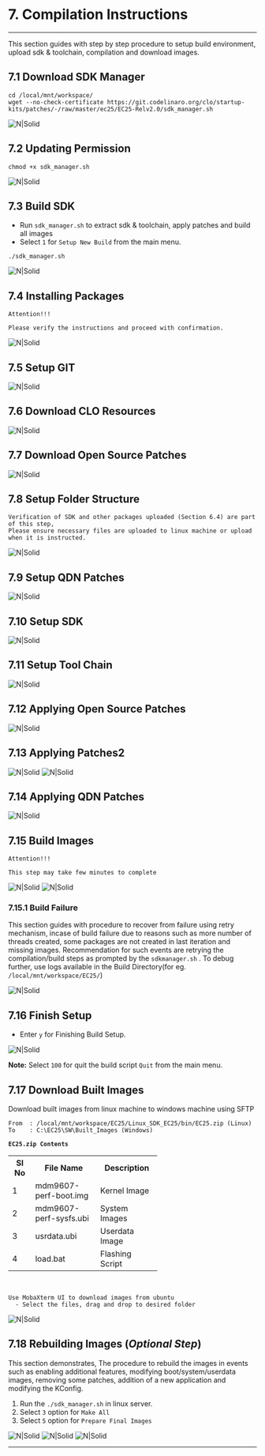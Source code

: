 
# 7. Compilation Instructions

------------

This section guides with step by step procedure to setup build environment, upload sdk & toolchain, compilation and download images.

## 7.1 Download SDK Manager

```console
cd /local/mnt/workspace/
wget --no-check-certificate https://git.codelinaro.org/clo/startup-kits/patches/-/raw/master/ec25/EC25-Relv2.0/sdk_manager.sh
```

![N|Solid](../pics/EC25/ec25-compilation-sdkmgr1.jpg)

## 7.2 Updating Permission

```console
chmod +x sdk_manager.sh
```
![N|Solid](../pics/EC25/ec25-compilation-sdkmgr2.jpg)

## 7.3 Build SDK

- Run `sdk_manager.sh` to extract sdk & toolchain, apply patches and build all images
- Select `1` for `Setup New Build` from the main menu.

```console
./sdk_manager.sh
```
![N|Solid](../pics/EC25/ec25-compilation-setup-new.jpg)

## 7.4 Installing Packages

`Attention!!!`
```warning
Please verify the instructions and proceed with confirmation.
```

![N|Solid](../pics/EC25/ec25-compilation-install-tools.jpg)

## 7.5 Setup GIT

![N|Solid](../pics/EC25/ec25-compilation-setup-git.jpg)

## 7.6 Download CLO Resources

![N|Solid](../pics/EC25/ec25-compilation-download-clo.jpg)

## 7.7 Download Open Source Patches

![N|Solid](../pics/EC25/ec25-compilation-os-patches.jpg)

## 7.8 Setup Folder Structure

```warning
Verification of SDK and other packages uploaded (Section 6.4) are part of this step,
Please ensure necessary files are uploaded to linux machine or upload when it is instructed.
```
![N|Solid](../pics/EC25/ec25-compilation-setup-root.jpg)

## 7.9 Setup QDN Patches

![N|Solid](../pics/EC25/ec25-compilation-qdn-patches.jpg)

## 7.10 Setup SDK

![N|Solid](../pics/EC25/ec25-compilation-setup-sdk.jpg)

## 7.11 Setup Tool Chain

![N|Solid](../pics/EC25/ec25-compilation-setup-tool-chain.jpg)

## 7.12 Applying Open Source Patches

![N|Solid](../pics/EC25/ec25-compilation-apply-os-patches.jpg)

## 7.13 Applying Patches2

![N|Solid](../pics/EC25/ec25-compilation-apply-patches2-all1.jpg)
![N|Solid](../pics/EC25/ec25-compilation-apply-patches2-all2.jpg)

## 7.14 Applying QDN Patches

![N|Solid](../pics/EC25/ec25-compilation-apply-patches3.jpg)

## 7.15 Build Images

`Attention!!!`
```warning
This step may take few minutes to complete
```
![N|Solid](../pics/EC25/ec25-compilation-build-all1.jpg)
![N|Solid](../pics/EC25/ec25-compilation-build-all2.jpg)

### 7.15.1 Build Failure

This section guides with procedure to recover from failure using retry mechanism, incase of build failure due to reasons such as more number of threads created, some packages are not created in last iteration and missing images. Recommendation for such events are retrying the compilation/build steps as prompted by the `sdkmanager.sh` . To debug further, use logs available in the Build Directory(for eg. `/local/mnt/workspace/EC25/`)

![N|Solid](../pics/EC25/ec25-compilation-build-retry.jpg)

## 7.16 Finish Setup

-	Enter `y` for Finishing Build Setup.

![N|Solid](../pics/EC25/ec25-compilation-finish-build.jpg)

__Note:__ Select `100` for quit the build script `Quit` from the main menu.

## 7.17 Download Built Images

Download built images from linux machine to windows machine using SFTP

```code
From  : /local/mnt/workspace/EC25/Linux_SDK_EC25/bin/EC25.zip (Linux)
To    : C:\EC25\SW\Built_Images (Windows)
```
__`EC25.zip Contents`__
<table class="pinout" style="width:60%">
<tr><th style="width:10%">Sl No</th><th style="width:30%">File Name</th><th style="width:20%">Description</th></tr>
<tr><td>1</td><td>mdm9607-perf-boot.img</td><td>Kernel Image</td></tr>
<tr><td>2</td><td>mdm9607-perf-sysfs.ubi</td><td>System Images</td></tr>
<tr><td>3</td><td>usrdata.ubi</td><td>Userdata Image</td></tr>
<tr><td>4</td><td>load.bat</td><td>Flashing Script</td></tr>
</table><br>

```warning
Use MobaXterm UI to download images from ubuntu
  - Select the files, drag and drop to desired folder
```

![N|Solid](../pics/EC25/ec25-compilation-image-download.jpg)

## 7.18 Rebuilding Images (_Optional Step_)
This section demonstrates, The procedure to rebuild the images in events such as enabling additional features, modifying boot/system/userdata images, removing some patches, addition of a new application and modifying the KConfig.

1. Run the `./sdk_manager.sh`  in linux server.
2. Select `3` option  for `Make All`
3. Select `5` option for `Prepare Final Images`

![N|Solid](../pics/EC25/ec25-compilation-rebuild1.jpg)
![N|Solid](../pics/EC25/ec25-compilation-rebuild2.jpg)
![N|Solid](../pics/EC25/ec25-compilation-rebuild3.jpg)

--------------------